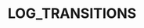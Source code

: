 ---
title: LOG_TRANSITIONS
template: topic.jade
tags: [ 'debugging' ]
description: activate basic logging of successful transitions
---